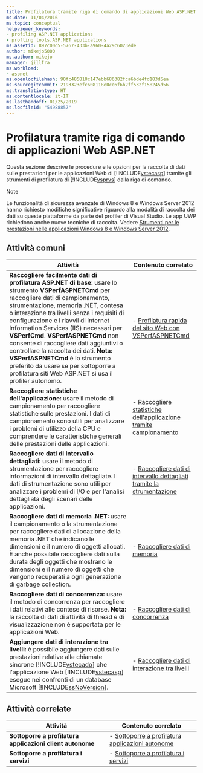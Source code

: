 ```yaml
---
title: Profilatura tramite riga di comando di applicazioni Web ASP.NET | Microsoft Docs
ms.date: 11/04/2016
ms.topic: conceptual
helpviewer_keywords:
- profiling ASP.NET applications
- profling tools,ASP.NET applications
ms.assetid: 897c00d5-5767-433b-a960-4a29c6023ede
author: mikejo5000
ms.author: mikejo
manager: jillfra
ms.workload:
- aspnet
ms.openlocfilehash: 90fc485810c147ebb686382fca6bde4fd183d5ea
ms.sourcegitcommit: 2193323efc608118e0ce6f6b2ff532f158245d56
ms.translationtype: HT
ms.contentlocale: it-IT
ms.lasthandoff: 01/25/2019
ms.locfileid: "54988857"
---
```

# <a name="command-line-profiling-of-aspnet-web-applications"></a>Profilatura tramite riga di comando di applicazioni Web ASP.NET
Questa sezione descrive le procedure e le opzioni per la raccolta di dati sulle prestazioni per le applicazioni Web di [!INCLUDE[vstecasp](../code-quality/includes/vstecasp_md.md)] tramite gli strumenti di profilatura di [!INCLUDE[vsprvs](../code-quality/includes/vsprvs_md.md)] dalla riga di comando.  
  
> [!NOTE]
>  Le funzionalità di sicurezza avanzate di Windows 8 e Windows Server 2012 hanno richiesto modifiche significative riguardo alla modalità di raccolta dei dati su queste piattaforme da parte del profiler di Visual Studio. Le app UWP richiedono anche nuove tecniche di raccolta. Vedere [Strumenti per le prestazioni nelle applicazioni Windows 8 e Windows Server 2012](../profiling/performance-tools-on-windows-8-and-windows-server-2012-applications.md).  
  
## <a name="common-tasks"></a>Attività comuni
  
| Attività | Contenuto correlato |
| - | - |
| **Raccogliere facilmente dati di profilatura ASP.NET di base:** usare lo strumento **VSPerfASPNETCmd** per raccogliere dati di campionamento, strumentazione, memoria .NET, contesa o interazione tra livelli senza i requisiti di configurazione e i riavvii di Internet Information Services (IIS) necessari per **VSPerfCmd**. **VSPerfASPNETCmd** non consente di raccogliere dati aggiuntivi o controllare la raccolta dei dati. **Nota:**  **VSPerfASPNETCmd** è lo strumento preferito da usare se per sottoporre a profilatura siti Web ASP.NET si usa il profiler autonomo. | -   [Profilatura rapida del sito Web con VSPerfASPNETCmd](../profiling/rapid-web-site-profiling-with-vsperfaspnetcmd.md) |
| **Raccogliere statistiche dell'applicazione:** usare il metodo di campionamento per raccogliere statistiche sulle prestazioni. I dati di campionamento sono utili per analizzare i problemi di utilizzo della CPU e comprendere le caratteristiche generali delle prestazioni delle applicazioni. | -   [Raccogliere statistiche dell'applicazione tramite campionamento](../profiling/collecting-application-statistics-for-aspnet-using-the-profiler-sampling-method.md) |
| **Raccogliere dati di intervallo dettagliati:** usare il metodo di strumentazione per raccogliere informazioni di intervallo dettagliate. I dati di strumentazione sono utili per analizzare i problemi di I/O e per l'analisi dettagliata degli scenari delle applicazioni. | -   [Raccogliere dati di intervallo dettagliati tramite la strumentazione](../profiling/collecting-detailed-timing-data-aspnet-profiler-instrumentation-method.md) |
| **Raccogliere dati di memoria .NET:** usare il campionamento o la strumentazione per raccogliere dati di allocazione della memoria .NET che indicano le dimensioni e il numero di oggetti allocati. È anche possibile raccogliere dati sulla durata degli oggetti che mostrano le dimensioni e il numero di oggetti che vengono recuperati a ogni generazione di garbage collection. | -   [Raccogliere dati di memoria](../profiling/collecting-memory-data-from-an-aspnet-web-application.md) |
| **Raccogliere dati di concorrenza:** usare il metodo di concorrenza per raccogliere i dati relativi alle contese di risorse. **Nota:**  la raccolta di dati di attività di thread e di visualizzazione non è supportata per le applicazioni Web. | -   [Raccogliere dati di concorrenza](../profiling/collecting-concurrency-data-for-an-aspnet-web-application.md) |
| **Aggiungere dati di interazione tra livelli:** è possibile aggiungere dati sulle prestazioni relative alle chiamate sincrone [!INCLUDE[vstecado](../data-tools/includes/vstecado_md.md)] che l'applicazione Web [!INCLUDE[vstecasp](../code-quality/includes/vstecasp_md.md)] esegue nei confronti di un database Microsoft [!INCLUDE[ssNoVersion](../data-tools/includes/ssnoversion_md.md)]. | -   [Raccogliere dati di interazione tra livelli](../profiling/adding-tier-interaction-data-from-the-command-line.md) |
  
## <a name="related-tasks"></a>Attività correlate

  
|Attività|Contenuto correlato|  
|----------|---------------------|  
|**Sottoporre a profilatura applicazioni client autonome**|-   [Sottoporre a profilatura applicazioni autonome](../profiling/command-line-profiling-of-stand-alone-applications.md)|  
|**Sottoporre a profilatura i servizi**|-   [Sottoporre a profilatura i servizi](../profiling/command-line-profiling-of-services.md)|